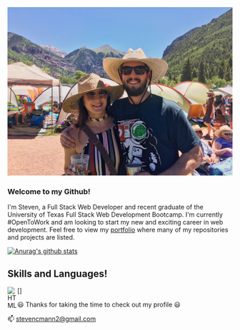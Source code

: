 
 ![Telluride Bluegrass Festival](https://github.com/stevencmann2/stevencmann2/blob/master/assets/telluride.jpeg)

### Welcome to my Github!

I'm Steven, a Full Stack Web Developer and recent graduate of the University of Texas Full Stack Web Development Bootcamp. I'm currently #OpenToWork and am looking to start my new and exciting career in web development. Feel free to view my [portfolio](https://steven-mann-portfolio.netlify.app/) where many of my repositories and projects are listed. 

[![Anurag's github stats](https://github-readme-stats.vercel.app/api?username=stevencmann2&hide=issues,stars)](https://github.com/anuraghazra/github-readme-stats)

## Skills and Languages!

[<img align="left" alt="HTML" width="22px" src="https://cdn.jsdelivr.net/npm/simple-icons@v3/icons/instagram.svg" />]

:smiley: Thanks for taking the time to check out my profile :smiley:


📫 stevencmann2@gmail.com


<!--
**stevencmann2/stevencmann2** is a ✨ _special_ ✨ repository because its `README.md` (this file) appears on your GitHub profile.

Here are some ideas to get you started:

- 🔭 I’m currently working on ...
- 👯 I’m looking to collaborate on ...
- 🤔 I’m looking for help with ...
- 💬 Ask me about ...
- 😄 Pronouns: ...
- ⚡ Fun fact: ...
-->
